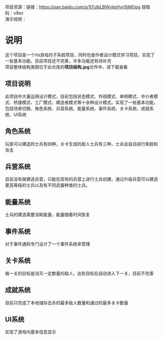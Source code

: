 <br />项目资源：链接：https://pan.baidu.com/s/1l7ulbLBWvIipHvrj5jMOpg 
提取码：v9ez
<br />演示视频：
# 说明
这个项目是一个rts游戏的子系统项目，同时也是作者设计模式学习项目，实现了一些基本功能，目前项目还不完善，许多功能还有待补充
<br />项目整体结构类图位于此仓库的**项目结构.jpg**文件中，请下载查看
## 项目说明
此项目中大量运用设计模式，目前包括状态模式、外观模式、单例模式、中介者模式、桥接模式、工厂模式、建造者模式等十余种设计模式。实现了一些基本功能，包括场景切换、角色系统、兵营系统、能量系统、事件系统、关卡系统、成就系统、UI系统
## 角色系统
玩家可以建造的士兵有四种，关卡生成的敌人士兵有三种，士兵会自动进行索敌和攻击
## 兵营系统
目前没有做建造兵营，只能在现有的兵营上进行士兵创建。通过升级兵营可以建造更高等级的士兵以及有不同武器种类的士兵。
## 能量系统
士兵的建造需要消耗能量，能量随着时间恢复
## 事件系统
对于事件通知专门设计了一个事件系统来管理
## 关卡系统
每一关的目标是消灭一定数量的敌人，达到目标后自动进入下一关，目前不完善
## 成就系统
目前只完成了本地储存击杀的最多敌人数量和通过的最多关卡数量
## UI系统
实现了游戏内基本信息显示
